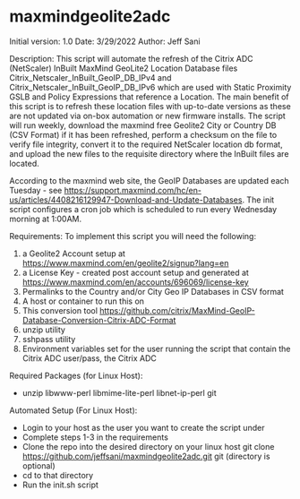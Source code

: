 # maxmindgeolite2adc

Initial version: 1.0
Date: 3/29/2022
Author: Jeff Sani

Description:
This script will automate the refresh of the Citrix ADC (NetScaler) InBuilt MaxMind GeoLite2 Location Database files Citrix_Netscaler_InBuilt_GeoIP_DB_IPv4 and Citrix_Netscaler_InBuilt_GeoIP_DB_IPv6 which are used with Static Proximity GSLB and Policy Expressions that reference a Location.  The main benefit of this script is to refresh these location files with up-to-date versions as these are not updated via on-box automation or new firmware installs.  The script will run weekly, download the maxmind free Geolite2 City or Country DB (CSV Format) if it has been refreshed, perform a checksum on the file to verify file integrity, convert it to the required NetScaler location db format, and upload the new files to the requisite directory where the InBuilt files are located. 

According to the maxmind web site, the GeoIP Databases are updated each Tuesday - see https://support.maxmind.com/hc/en-us/articles/4408216129947-Download-and-Update-Databases.  The init script configures a cron job which is scheduled to run every Wednesday morning at 1:00AM.  

Requirements:
To implement this script you will need the following:

1. a Geolite2 Account setup at https://www.maxmind.com/en/geolite2/signup?lang=en
2. a License Key - created post account setup and generated at https://www.maxmind.com/en/accounts/696069/license-key
3. Permalinks to the Country and/or City Geo IP Databases in CSV format 
4. A host or container to run this on
5. This conversion tool https://github.com/citrix/MaxMind-GeoIP-Database-Conversion-Citrix-ADC-Format
6. unzip utility
7. sshpass utility
8. Environment variables set for the user running the script that contain the Citrix ADC user/pass, the Citrix ADC

Required Packages (for Linux Host):
- unzip libwww-perl libmime-lite-perl libnet-ip-perl git

Automated Setup (For Linux Host):
- Login to your host as the user you want to create the script under
- Complete steps 1-3 in the requirements
- Clone the repo into the desired directory on your linux host
    git clone https://github.com/jeffsani/maxmindgeolite2adc.git git <directory> (directory is optional)
- cd to that directory
- Run the init.sh script
